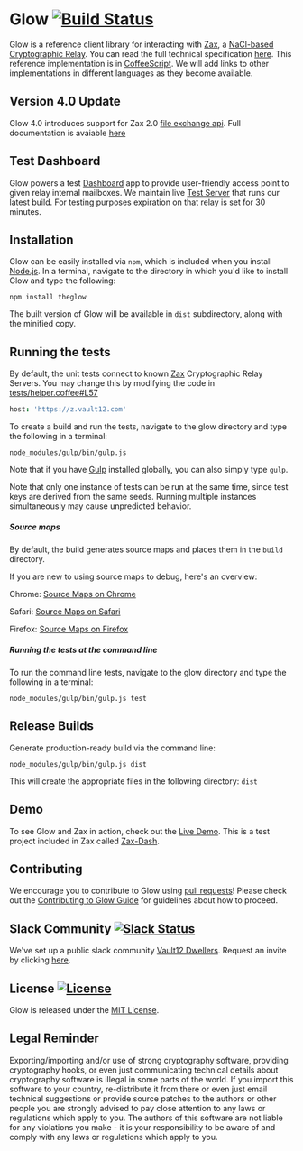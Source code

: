 # Glow [![Build Status](https://travis-ci.org/vault12/glow.svg?branch=master)](https://travis-ci.org/vault12/glow)
Glow is a reference client library for interacting with [Zax](https://github.com/vault12/zax), a [NaCl-based Cryptographic Relay](https://s3-us-west-1.amazonaws.com/vault12/zax_infogfx.jpg). You can read the full technical specification [here](http://bit.ly/nacl_relay_spec). This reference implementation is in [CoffeeScript](http://coffeescript.org). We will add links to other implementations in different languages as they become available.

## Version 4.0 Update
Glow 4.0 introduces support for Zax 2.0 [file exchange api](https://github.com/vault12/zax/wiki/Zax-2.0-File-Commands). Full documentation is avaiable [here](https://github.com/vault12/zax/blob/master/README.md)

## Test Dashboard
 Glow powers a test [Dashboard](https://github.com/vault12/zax-dash) app to provide user-friendly access point to given relay internal mailboxes. We maintain live [Test Server](https://z.vault12.com) that runs our latest build. For testing purposes expiration on that relay is set for 30 minutes.

## Installation
Glow can be easily installed via `npm`, which is included when you install [Node.js](https://nodejs.org/).
In a terminal, navigate to the directory in which you'd like to install Glow and type the following:
```Shell
npm install theglow
```
The built version of Glow will be available in `dist` subdirectory, along with the minified copy.

## Running the tests
By default, the unit tests connect to known [Zax](https://github.com/vault12/zax) Cryptographic Relay Servers.
You may change this by modifying the code in [tests/helper.coffee#L57](tests/helper.coffee#L57)

```CoffeeScript
host: 'https://z.vault12.com'
```
To create a build and run the tests, navigate to the glow directory and type the following in a terminal:

```Shell
node_modules/gulp/bin/gulp.js
```

Note that if you have [Gulp](https://github.com/gulpjs/gulp) installed globally, you can also simply type `gulp`.

Note that only one instance of tests can be run at the same time, since test keys are derived from the same seeds. Running multiple instances simultaneously may cause unpredicted behavior.

##### Source maps
By default, the build generates source maps and places them in the `build` directory.

If you are new to using source maps to debug, here's an overview:

Chrome: [Source Maps on Chrome](https://developer.chrome.com/devtools/docs/javascript-debugging#source-maps)

Safari: [Source Maps on Safari](https://developer.apple.com/library/mac/documentation/AppleApplications/Conceptual/Safari_Developer_Guide/ResourcesandtheDOM/ResourcesandtheDOM.html)

Firefox: [Source Maps on Firefox](https://developer.mozilla.org/en-US/docs/Tools/Debugger/How_to/Use_a_source_map)

##### Running the tests at the command line
To run the command line tests, navigate to the glow directory and type the following in a terminal:

```Shell
node_modules/gulp/bin/gulp.js test
```

## Release Builds

Generate production-ready build via the command line:

```Shell
node_modules/gulp/bin/gulp.js dist
```

This will create the appropriate files in the following directory: `dist`

## Demo
To see Glow and Zax in action, check out the [Live Demo](https://z.vault12.com). This is a test project included in Zax called [Zax-Dash](https://github.com/vault12/zax-dash).

## Contributing
We encourage you to contribute to Glow using [pull requests](https://github.com/vault12/glow/pulls)! Please check out the [Contributing to Glow Guide](CONTRIBUTING.md) for guidelines about how to proceed.

## Slack Community [![Slack Status](https://slack.vault12.com/badge.svg)](https://slack.vault12.com)
We've set up a public slack community [Vault12 Dwellers](https://vault12dwellers.slack.com/). Request an invite by clicking [here](https://slack.vault12.com/).

## License [![License](https://img.shields.io/github/license/vault12/glow.svg)](http://opensource.org/licenses/MIT)
Glow is released under the [MIT License](http://opensource.org/licenses/MIT).

## Legal Reminder
Exporting/importing and/or use of strong cryptography software, providing cryptography hooks, or even just communicating technical details about cryptography software is illegal in some parts of the world. If you import this software to your country, re-distribute it from there or even just email technical suggestions or provide source patches to the authors or other people you are strongly advised to pay close attention to any laws or regulations which apply to you. The authors of this software are not liable for any violations you make - it is your responsibility to be aware of and comply with any laws or regulations which apply to you.
